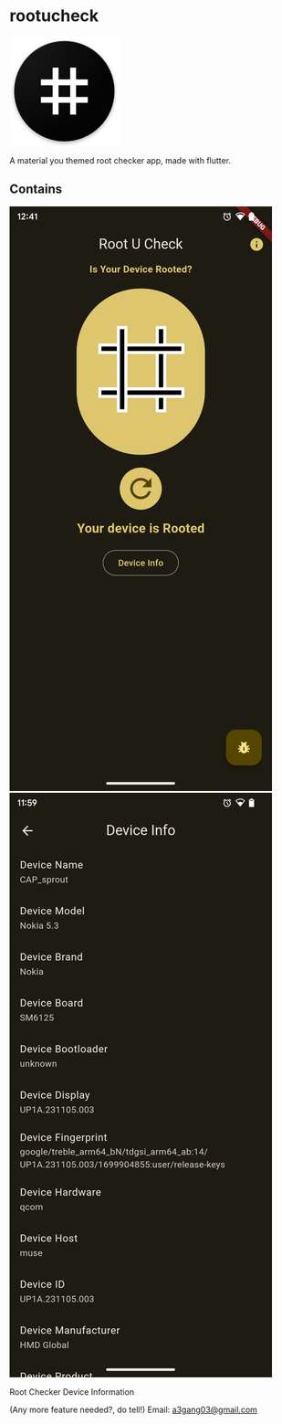 # rootucheck

![alt text](/android/app/src/main/res/mipmap-xxxhdpi/ic_launcher.png)

A material you themed root checker app, made with flutter.

## Contains

![alt text](/screenshots/1.png) ![alt text](/screenshots/2.png)

Root Checker
Device Information

(Any more feature needed?, do tell!)
Email: a3gang03@gmail.com
